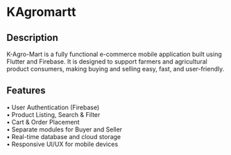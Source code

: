 # KAgromartt

## Description
K-Agro-Mart is a fully functional e-commerce mobile application built using Flutter and Firebase.
It is designed to support farmers and agricultural product consumers, making buying and selling easy, fast, and user-friendly.


## Features
• User Authentication (Firebase)  
• Product Listing, Search & Filter  
• Cart & Order Placement  
• Separate modules for Buyer and Seller  
• Real-time database and cloud storage  
• Responsive UI/UX for mobile devices  




